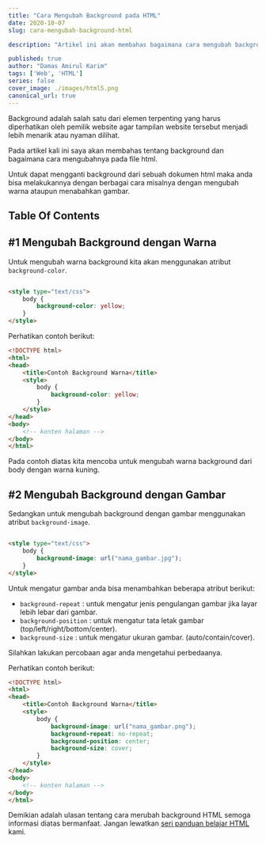 ```yaml
---
title: "Cara Mengubah Background pada HTML"
date: 2020-10-07
slug: cara-mengubah-background-html

description: "Artikel ini akan membahas bagaimana cara mengubah background pada html dengan menambahkan warna maupun gambar pilihan.."

published: true
author: "Damas Amirul Karim"
tags: ['Web', 'HTML']
series: false
cover_image: ./images/html5.png
canonical_url: true
---
```


Background adalah salah satu dari elemen terpenting yang harus diperhatikan oleh pemilik website agar tampilan website tersebut menjadi lebih menarik atau nyaman dilihat.

Pada artikel kali ini saya akan membahas tentang background dan bagaimana cara mengubahnya pada file html.

Untuk dapat mengganti background dari sebuah dokumen html maka anda bisa melakukannya dengan berbagai cara misalnya dengan mengubah warna ataupun menabahkan gambar.

## Table Of Contents

## #1 Mengubah Background dengan Warna

Untuk mengubah warna background kita akan menggunakan atribut `background-color`.

```html

<style type="text/css">
    body {
        background-color: yellow;
    }
</style>
```

Perhatikan contoh berikut:

```html
<!DOCTYPE html>
<html>
<head>
    <title>Contoh Background Warna</title>
    <style> 
        body {
            background-color: yellow;
        }
    </style>
</head>
<body>
    <!-- konten halaman -->
</body>
</html>
```

Pada contoh diatas kita mencoba untuk mengubah warna background dari body dengan warna kuning.

## #2 Mengubah Background dengan Gambar

Sedangkan untuk mengubah background dengan gambar menggunakan atribut `background-image`.

```html

<style type="text/css">
    body {
        background-image: url("nama_gambar.jpg");
    }
</style>
```

Untuk mengatur gambar anda bisa menambahkan beberapa atribut berikut:
- `background-repeat` : untuk mengatur jenis pengulangan gambar jika layar lebih lebar dari gambar.
- `background-position` : untuk mengatur tata letak gambar (top/left/right/bottom/center).
- `background-size` : untuk mengatur ukuran gambar. (auto/contain/cover).

Silahkan lakukan percobaan agar anda mengetahui perbedaanya.

Perhatikan contoh berikut:

```html
<!DOCTYPE html>
<html>
<head>
    <title>Contoh Background Warna</title>
    <style> 
        body {
            background-image: url("nama_gambar.png");
            background-repeat: no-repeat;
            background-position: center;
            background-size: cover;
        }
    </style>
</head>
<body>
    <!-- konten halaman -->
</body>
</html>
```

Demikian adalah ulasan tentang cara merubah background HTML semoga informasi diatas bermanfaat. Jangan lewatkan [seri panduan belajar HTML](/blog/belajar-html/) kami.

